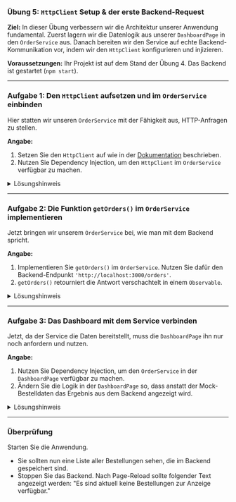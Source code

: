 ### **Übung 5: `HttpClient` Setup & der erste Backend-Request**

**Ziel:** In dieser Übung verbessern wir die Architektur unserer Anwendung fundamental. Zuerst lagern wir die Datenlogik aus unserer `DashboardPage` in den `OrderService` aus. Danach bereiten wir den Service auf echte Backend-Kommunikation vor, indem wir den `HttpClient` konfigurieren und injizieren.

**Voraussetzungen:** Ihr Projekt ist auf dem Stand der Übung 4. Das Backend ist gestartet (`npm start`).

-----

### **Aufgabe 1: Den `HttpClient` aufsetzen und im `OrderService` einbinden**

Hier statten wir unseren `OrderService` mit der Fähigkeit aus, HTTP-Anfragen zu stellen.

**Angabe:**

1. Setzen Sie den `HttpClient` auf wie in der [Dokumentation](https://angular.dev/guide/http/setup) beschrieben.
2. Nutzen Sie Dependency Injection, um den `HttpClient` im `OrderService` verfügbar zu machen.

<details>
<summary>Lösungshinweis</summary>

**`app.config.ts`:**

```typescript
export const appConfig: ApplicationConfig = {
  providers: [
    //...
    provideHttpClient(),
  ]
};
```
**`order-service.ts`:**

```typescript

@Injectable({
  providedIn: 'root',
})
export class OrderService {
  // HttpClient injizieren
  private http = inject(HttpClient);

  constructor() {}

  getOrders(): Order[] {
    return this.orders;
  }
}
```

</details>

-----

### **Aufgabe 2: Die Funktion `getOrders()` im `OrderService` implementieren**

Jetzt bringen wir unserem `OrderService` bei, wie man mit dem Backend spricht.

**Angabe:**

1. Implementieren Sie `getOrders()` im `OrderService`. Nutzen Sie dafür den Backend-Endpunkt `'http://localhost:3000/orders'`.
2. `getOrders()` retourniert die Antwort verschachtelt in einem `Observable`.


<details>
<summary>Lösungshinweis</summary>

**`order-service.ts`:**

```typescript
import { Injectable, inject } from '@angular/core';
import { HttpClient } from '@angular/common/http';
import { Observable } from 'rxjs';
import { Order } from '../model/order.model';

@Injectable({
  providedIn: 'root',
})
export class OrderService {
  private http = inject(HttpClient);
  private apiUrl = 'http://localhost:3000/orders';

  constructor() {}

  getOrders(): Observable<Order[]> {
    return this.http.get<Order[]>(this.apiUrl);
  }
}
```

</details>

-----

### **Aufgabe 3: Das Dashboard mit dem Service verbinden**

Jetzt, da der Service die Daten bereitstellt, muss die `DashboardPage` ihn nur noch anfordern und nutzen.

**Angabe:**

1. Nutzen Sie Dependency Injection, um den `OrderService` in der `DashboardPage` verfügbar zu machen.
2. Ändern Sie die Logik in der `DashboardPage` so, dass anstatt der Mock-Bestelldaten das Ergebnis aus dem Backend angezeigt wird. 
 
<details>
<summary>Lösungshinweis</summary>

**`dashboard-page.ts`:**

```typescript
@Component({ /* ... */ })
export class DashboardPage {
  orders = signal<Order[]>([]);

  private orderService = inject(OrderService);

  constructor() {
    this.orderService.getOrders().subscribe(orders => {
      this.orders.set(orders);
    });
  }
}
```

</details>

-----

### **Überprüfung**

Starten Sie die Anwendung.

* Sie sollten nun eine Liste aller Bestellungen sehen, die im Backend gespeichert sind.
* Stoppen Sie das Backend. Nach Page-Reload sollte folgender Text angezeigt werden: "Es sind aktuell keine Bestellungen zur Anzeige verfügbar."
